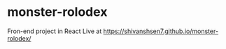 # monster-rolodex
Fron-end project in React
Live at https://shivanshsen7.github.io/monster-rolodex/
